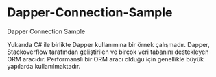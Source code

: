# Dapper-Connection-Sample
Dapper Connection Sample

Yukarıda C# ile birlikte Dapper kullanımına bir örnek çalışmadır.
Dapper, Stackoverflow tarafından geliştirilen ve birçok veri tabanını destekleyen ORM aracıdır.
Performanslı bir ORM aracı olduğu için genellikle büyük yapılarda kullanılmaktadır.
